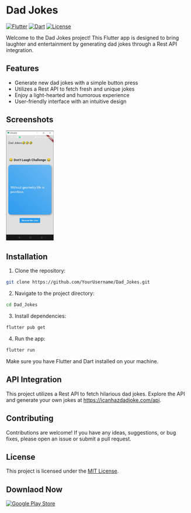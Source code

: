 # Dad Jokes

[![Flutter](https://img.shields.io/badge/Flutter-3.10.0-blue)](https://flutter.dev/)
[![Dart](https://img.shields.io/badge/Dart-3.0.5-blue)](https://dart.dev/)
[![License](https://img.shields.io/badge/License-MIT-green)](LICENSE)

Welcome to the Dad Jokes project! This Flutter app is designed to bring laughter and entertainment by generating dad jokes through a Rest API integration.

## Features

- Generate new dad jokes with a simple button press
- Utilizes a Rest API to fetch fresh and unique jokes
- Enjoy a light-hearted and humorous experience
- User-friendly interface with an intuitive design

## Screenshots

<img src="./project screenshots/dad jokes.png" height="300">

## Installation

1. Clone the repository:

```bash
git clone https://github.com/YourUsername/Dad_Jokes.git
```

2. Navigate to the project directory:

```bash
cd Dad_Jokes
```

3. Install dependencies:

```bash
flutter pub get
```

4. Run the app:

```bash
flutter run
```

Make sure you have Flutter and Dart installed on your machine.

## API Integration

This project utilizes a Rest API to fetch hilarious dad jokes. Explore the API and generate your own jokes at https://icanhazdadjoke.com/api.

## Contributing

Contributions are welcome! If you have any ideas, suggestions, or bug fixes, please open an issue or submit a pull request.

## License

This project is licensed under the [MIT License](LICENSE).

## Downlaod Now

<a href="./project screenshots/dadjokes.apk" download><img src="https://static.playrummy.com/assets/img/apk_btn.png" alt="Google Play Store" width="200"></a>
